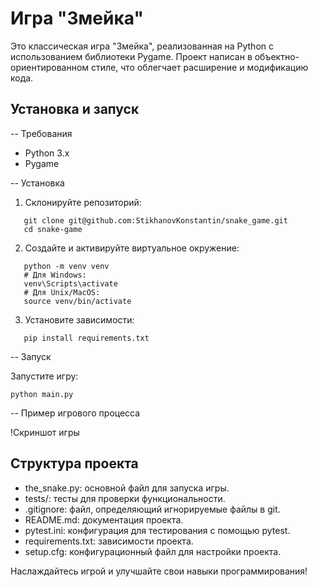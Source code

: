 # Игра "Змейка"

Это классическая игра "Змейка", реализованная на Python с использованием библиотеки Pygame. Проект написан в объектно-ориентированном стиле, что облегчает расширение и модификацию кода.

## Установка и запуск

-- Требования

- Python 3.x
- Pygame

-- Установка

1. Склонируйте репозиторий:

   
```
   git clone git@github.com:StikhanovKonstantin/snake_game.git
   cd snake-game
```
   

2. Создайте и активируйте виртуальное окружение:

   
```
   python -m venv venv
   # Для Windows:
   venv\Scripts\activate
   # Для Unix/MacOS:
   source venv/bin/activate
```
   

3. Установите зависимости:

   
```
   pip install requirements.txt
```
   

-- Запуск

Запустите игру:

```
python main.py
```

-- Пример игрового процесса

!Скриншот игры

## Структура проекта

- the_snake.py: основной файл для запуска игры.
- tests/: тесты для проверки функциональности.
- .gitignore: файл, определяющий игнорируемые файлы в git.
- README.md: документация проекта.
- pytest.ini: конфигурация для тестирования с помощью pytest.
- requirements.txt: зависимости проекта.
- setup.cfg: конфигурационный файл для настройки проекта.

Наслаждайтесь игрой и улучшайте свои навыки программирования!
